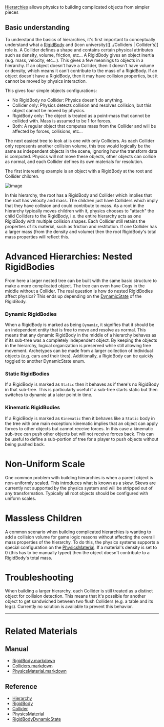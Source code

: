 [ Hierarchies](https://github.com/zeroengineteam/ZeroDocs/blob/master/code_reference/class_reference/Hierarchy.markdown) allows physics to building complicated objects from simpler pieces

 ##  Basic understanding
To understand the basics of hierarchies, it's first important to conceptually understand what a [RigidBody](https://github.com/zeroengineteam/ZeroDocs/blob/master/zero_editor_documentation/zeromanual/physics/RigidBody.markdown) and {icon university}[[../Colliders | Collider's]] role is. A Collider defines a shape and contains certain physical attributes such as density, volume, friction, etc... A RigidBody gives an object inertia (e.g. mass, velocity, etc...). This gives a few meanings to objects in a hierarchy. If an object doesn't have a Collider, then it doesn't have volume or density, which means it can't contribute to the mass of a RigidBody. If an object doesn't have a RigidBody, then it may have collision properties, but it cannot be moved by physics interaction.

This gives four simple objects configurations:
 - No RigidBody no Collider: Physics doesn't do anything.
 - Collider only: Physics detects collision and resolves collision, but this object cannot be moved by physics.
 - RigidBody only: The object is treated as a point-mass that cannot be collided with. Mass is assumed to be 1 for forces.
 - Both: A regular object that computes mass from the Collider and will be affected by forces, collisions, etc...

The next easiest tree to look at is one with only Colliders. As each Collider only represents another collision volume, this tree would logically be the same as independent objects in the scene, ignoring how the transform data is computed. Physics will not move these objects, other objects can collide as normal, and each Collider defines its own materials for resolution.

The first interesting example is an object with a RigidBody at the root and Collider children.


![image](https://media.githubusercontent.com/media/zeroengineteam/ZeroFiles/master/doc_files/46360.png)

In this hierarchy, the root has a RigidBody and Collider which implies that the root has velocity and mass. The children just have Colliders which imply that they have collision and could contribute to mass. As a root in the hierarchy typically moves children with it, physics chooses to "attach" the child Colliders to the RigidBody, i.e. the entire hierarchy acts as one RigidBody with multiple collision shapes. Each Collider still retains the properties of its material, such as friction and restitution. If one Collider has a larger mass (from the density and volume) then the root RigidBody's total mass properties will reflect this.

 #  Advanced Hierarchies: Nested RigidBodies
From here a larger nested tree can be built with the same basic structure to make a more complicated object. The tree can even have Cogs in the middle without a Collider. The real question is how do nested RigidBodies affect physics? This ends up depending on the [DynamicState](https://github.com/zeroengineteam/ZeroDocs/blob/master/code_reference/enum_reference.markdown#rigidbodydynamicstate) of the RigidBody.

 ###  Dynamic RigidBodies
When a RigidBody is marked as being `Dynamic`, it signifies that it should be an independent entity that is free to move and resolve as normal. This means that any dynamic RigidBody in the middle of a hierarchy behaves as if its sub-tree was a completely independent object. By keeping the objects in the hierarchy, logical organization is preserved while still allowing free movement. Archetypes can be made from a larger collection of individual objects (e.g. cars and their tires). Additionally, a RigidBody can be quickly toggled to another DynamicState enum.

 ###  Static RigidBodies
If a RigidBody is marked as `Static` then it behaves as if there's no RigidBody in that sub-tree. This is particularly useful if a sub-tree starts static but then switches to dynamic at a later point in time.

 ###  Kinematic RigidBodies
If a RigidBody is marked as `Kinematic` then it behaves like a `Static` body in the tree with one main exception: kinematic implies that an object can apply forces to other objects but cannot receive forces. In this case a kinematic sub-tree can push other objects but will not receive forces back. This can be useful to define a sub-portion of tree for a player to push objects without being pushed back.

 #  Non-Uniform Scale
One common problem with building hierarchies is when a parent object is non-uniformly scaled. This introduces what is known as a skew. Skews are currently not supported by the physics system and will be stripped out of any transformation. Typically all root objects should be configured with uniform scales.

 #  Massless Children
A common scenario when building complicated hierarchies is wanting to add a collision volume for game logic reasons without affecting the overall mass properties of the hierarchy. To do this, the physics systems supports a special configuration on the [PhysicsMaterial](https://github.com/zeroengineteam/ZeroDocs/blob/master/zero_editor_documentation/zeromanual/physics/PhysicsMaterial.markdown). If a material's density is set to 0 (this has to be manually typed) then the object doesn't contribute to a RigidBody's total mass.

 #  Troubleshooting
When building a larger hierarchy, each Collider is still treated as a distinct object for collision detection. This means that it's possible for another object to get sandwiched between two flush Colliders (e.g. a table and its legs). Currently no solution is available to prevent this behavior. 

---
 #  Related Materials
 ##  Manual
- [RigidBody.markdown](https://github.com/zeroengineteam/ZeroDocs/blob/master/zero_editor_documentation/zeromanual/physics/RigidBody.markdown)
- [Colliders.markdown](https://github.com/zeroengineteam/ZeroDocs/blob/master/zero_editor_documentation/zeromanual/physics/Colliders.markdown)
- [PhysicsMaterial.markdown](https://github.com/zeroengineteam/ZeroDocs/blob/master/zero_editor_documentation/zeromanual/physics/PhysicsMaterial.markdown)

 ##  Reference
- [Hierarchy](https://github.com/zeroengineteam/ZeroDocs/blob/master/code_reference/class_reference/Hierarchy.markdown)
- [RigidBody](https://github.com/zeroengineteam/ZeroDocs/blob/master/code_reference/class_reference/RigidBody.markdown)
- [Collider](https://github.com/zeroengineteam/ZeroDocs/blob/master/code_reference/class_reference/Collider.markdown)
- [PhysicsMaterial](https://github.com/zeroengineteam/ZeroDocs/blob/master/code_reference/class_reference/PhysicsMaterial.markdown)
- [RigidBodyDynamicState](https://github.com/zeroengineteam/ZeroDocs/blob/master/code_reference/enum_reference.markdown#rigidbodydynamicstate)
 

 